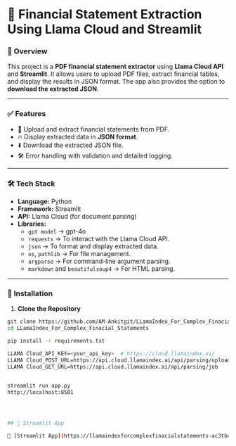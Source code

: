 # 📄 **Financial Statement Extraction Using Llama Cloud and Streamlit**

### 🚀 **Overview**
This project is a **PDF financial statement extractor** using **Llama Cloud API** and **Streamlit**. It allows users to upload PDF files, extract financial tables, and display the results in JSON format. The app also provides the option to **download the extracted JSON**.

---

### ✅ **Features**
- 📄 Upload and extract financial statements from PDF.
- 🔥 Display extracted data in **JSON format**.
- ⬇️ Download the extracted JSON file.
- 🛠️ Error handling with validation and detailed logging.

---

### 🛠️ **Tech Stack**
- **Language:** Python
- **Framework:** Streamlit
- **API:** Llama Cloud (for document parsing)
- **Libraries:**  
  - `gpt model` → gpt-4o  
  - `requests` → To interact with the Llama Cloud API.
  - `json` → To format and display extracted data.
  - `os`, `pathlib` → For file management.
  - `argparse` → For command-line argument parsing.
  - `markdown` and `beautifulsoup4` → For HTML parsing.

---

### 🔧 **Installation**

1. **Clone the Repository**
```bash
git clone https://github.com/AM-Ankitgit/LLamaIndex_For_Complex_Finacial_Statements.git
cd LLamaIndex_For_Complex_Finacial_Statements

pip install -r requirements.txt

LLAMA Cloud_API_KEY=<your_api_key>  # https://cloud.llamaindex.ai/
LLAMA Cloud_POST_URL=https://api.cloud.llamaindex.ai/api/parsing/upload
LLAMA Cloud_GET_URL=https://api.cloud.llamaindex.ai/api/parsing/job


streamlit run app.py
http://localhost:8501




## 🚀 Streamlit App

🔗 [Streamlit App](https://llamaindexforcomplexfinacialstatements-ac3tb4gjr2ehuiqhw8zx4f.streamlit.app)
